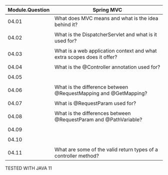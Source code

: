 | Module.Question | Spring MVC                                                             |
|-----------------|------------------------------------------------------------------------|
| 04.01           | What does MVC means and what is the idea behind it?                    |
|                 |                                                                        |
| 04.02           | What is the DispatcherServlet and what is it used for?                 |
|                 |                                                                        |
| 04.03           | What is a web application context and what extra scopes does it offer? |
|                 |                                                                        |
| 04.04           | What is the @Controller annotation used for?                           |
|                 |                                                                        |
| 04.05           |                                                                        |
|                 |                                                                        |
| 04.06           | What is the difference between @RequestMapping and @GetMapping?        |
|                 |                                                                        |
| 04.07           | What is @RequestParam used for?                                        |
|                 |                                                                        |
| 04.08           | What is the differences between @RequestParam and @PathVariable?       |
|                 |                                                                        |
| 04.09           |                                                                        |
|                 |                                                                        |
| 04.10           |                                                                        |
|                 |                                                                        |
| 04.11           | What are some of the valid return types of a controller method?        |




TESTED WITH JAVA 11